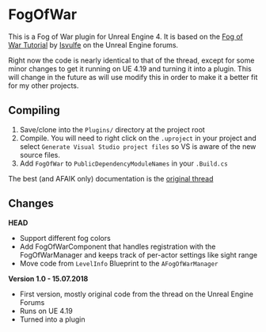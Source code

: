 # FogOfWar
This is a Fog of War plugin for Unreal Engine 4. It is based on the [Fog of War Tutorial](https://forums.unrealengine.com/community/community-content-tools-and-tutorials/26436-tutorial-fog-of-war?55650-Tutorial-Fog-Of-War=) by [Isvulfe](https://forums.unrealengine.com/member/26710-isvulfe) on the Unreal Engine forums.

Right now the code is nearly identical to that of the thread, except for some minor changes to get it running on UE 4.19 and turning it into a plugin. This will change in the future as will use modify this in order to make it a better fit for my other projects.

## Compiling
1. Save/clone into the `Plugins/` directory at the project root
2. Compile. You will need to right click on the `.uproject` in your project and select `Generate Visual Studio project files` so VS is aware of the new source files.
3. Add `FogOfWar` to `PublicDependencyModuleNames` in your `.Build.cs`

The best (and AFAIK only) documentation is the [original thread](https://forums.unrealengine.com/community/community-content-tools-and-tutorials/26436-tutorial-fog-of-war?55650-Tutorial-Fog-Of-War=)

## Changes
**HEAD**
* Support different fog colors
* Add FogOfWarComponent that handles registration with the FogOfWarManager and keeps track of per-actor settings like sight range
* Move code from `LevelInfo` Blueprint to the `AFogOfWarManager` 

**Version 1.0 - 15.07.2018**
* First version, mostly original code from the thread on the Unreal Engine Forums
* Runs on UE 4.19
* Turned into a plugin
